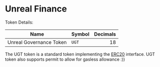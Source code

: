 # Unreal Finance

Token Details:

| Name                    | Symbol | Decimals |
| ----------------------- | ------ | -------: |
| Unreal Governance Token | `UGT`  |       18 |

The UGT token is a standard token implementing the [ERC20](https://eips.ethereum.org/EIPS/eip-20) interface. UGT token also supports permit to allow for gasless allowance :))
